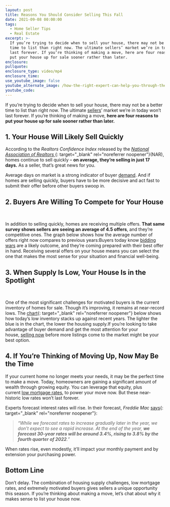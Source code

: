 ```yaml
---
layout: post
title: Reasons You Should Consider Selling This Fall
date: 2021-09-08 00:00:00
tags:
  - Home Seller Tips
  - Real Estate
excerpt: >-
  If you’re trying to decide when to sell your house, there may not be a better
  time to list than right now. The ultimate sellers’ market we’re in today won’t
  last forever. If you’re thinking of making a move, here are four reasons to
  put your house up for sale sooner rather than later.
enclosure:
pullquote:
enclosure_type: video/mp4
enclosure_time:
use_youtube_image: false
youtube_alternate_image: /how-the-right-expert-can-help-you-through-the-overwhelming-market-55.png
youtube_code:
---
```

If you’re trying to decide when to sell your house, there may not be a better time to list than right now. The ultimate&nbsp;[sellers](https://www.buyandsellvero.com/blog/what-does-being-in-a-sellers-market-mean/)’ market we’re in today won’t last forever. If you’re thinking of making a move,&nbsp;**here are four reasons to put your house up for sale sooner rather than later.**

## **1\. Your House Will Likely Sell Quickly**

According to the&nbsp;*Realtors Confidence Index*&nbsp;released by the&nbsp;[*National Association of Realtors*&nbsp;](https://cdn.nar.realtor/sites/default/files/documents/2021-07-realtors-confidence-index-08-23-2021.pdf){: target="_blank" rel="noreferrer noopener"}(NAR), homes continue to sell quickly –&nbsp;**on average, they’re selling in just 17 days.**&nbsp;As a seller, that’s great news for you.

Average days on market is a strong indicator of buyer&nbsp;[demand](https://www.buyandsellvero.com/blog/real-estate-its-still-a-lack-of-supply-not-a-lack-of-demand/). And if homes are selling quickly, buyers have to be more decisive and act fast to submit their offer before other buyers swoop in.

## **2\. Buyers Are Willing To Compete for Your House**

&nbsp;

In addition to selling quickly, homes are receiving multiple offers.&nbsp;**That same survey shows sellers are seeing an average of 4.5 offers**, and they’re competitive ones. The graph below shows how the average number of offers right now compares to previous years:Buyers today know&nbsp;[bidding wars](https://www.buyandsellvero.com/blog/what-to-expect-as-appraisal-gaps-grow/)&nbsp;are a likely outcome, and they’re coming prepared with their best offer in hand. Receiving several offers on your house means you can select the one that makes the most sense for your situation and financial well-being.

## **3\. When Supply Is Low, Your House Is in the Spotlight**

&nbsp;

One of the most significant challenges for motivated buyers is the current inventory of homes for sale. Though it’s improving, it remains at near-record lows. The&nbsp;[chart](https://www.nar.realtor/newsroom/existing-home-sales-climb-2-0-in-July){: target="_blank" rel="noreferrer noopener"}&nbsp;below shows how today’s low inventory stacks up against recent years. The lighter the blue is in the chart, the lower the housing supply.If you’re looking to take advantage of buyer demand and get the most attention for your house,&nbsp;[selling now](https://www.mykcm.com/2021/08/25/why-2021-is-still-the-year-to-sell-your-house/)&nbsp;before more listings come to the market might be your best option.

## **4\. If You’re Thinking of Moving Up, Now May Be the Time**

If your current home no longer meets your needs, it may be the perfect time to make a move. Today, homeowners are gaining a significant amount of wealth through growing equity. You can leverage that equity, plus current&nbsp;[low mortgage rates](https://www.buyandsellvero.com/blog/what-do-experts-say-about-todays-mortgage-rates/), to power your move now. But these near-historic low rates won’t last forever.

Experts forecast interest rates will rise. In their forecast,&nbsp;*Freddie Mac*&nbsp;[says](http://www.freddiemac.com/fmac-resources/research/pdf/2021Q3-Forecast-04.pdf){: target="_blank" rel="noreferrer noopener"}\:

> *“While we forecast rates to increase gradually later in the year, we don’t expect to see a rapid increase. At the end of the year,&nbsp;**we forecast 30-year rates will be around 3.4%, rising to 3.8% by the fourth quarter of 2022**.”*

When rates rise, even modestly, it’ll impact your monthly payment and by extension your purchasing power.

## **Bottom Line**

Don’t delay. The combination of housing supply challenges, low mortgage rates, and extremely motivated buyers gives sellers a unique opportunity this season. If you’re thinking about making a move, let’s chat about why it makes sense to list your house now.
